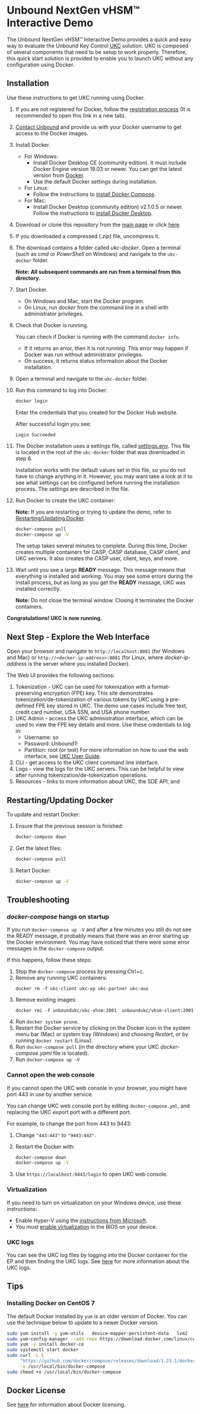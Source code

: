 # Unbound NextGen vHSM™ Interactive Demo

The Unbound NextGen vHSM™ Interactive Demo provides a quick and easy way to evaluate the Unbound Key Control [UKC](https://www.unboundtech.com/product/unbound-key-control/) solution. UKC is composed of several components that need to be setup to work properly. Therefore, this quick start solution is provided to enable you to launch UKC without any configuration using Docker.


## Installation

Use these instructions to get UKC running using Docker.

1. If you are not registered for Docker, follow the <a href="https://hub.docker.com/?overlay=onboarding" target="_blank">registration process</a> (It is recommended to open this link in a new tab).
1. [Contact Unbound](https://www.unboundtech.com/company/contact-us/) and provide us with your Docker username to get access to the Docker images.
1. Install Docker.
    - For Windows:
        - Install Docker Desktop CE (community edition). It must include Docker Engine version 19.03 or newer. You can get the latest version from [Docker](https://hub.docker.com/?overlay=onboarding).
        - Use the default Docker settings during installation.
   - For Linux:
        - Follow the instructions to [install Docker Compose](https://docs.docker.com/compose/install/).
   - For Mac:
       - Install Docker Desktop (community edition) v2.1.0.5 or newer. Follow the instructions to [install Docker Desktop](https://docs.docker.com/compose/install/).

1. Download or clone this repository from the [main page](https://github.com/unbound-tech/vhsm_demo) or click [here](https://github.com/unbound-tech/vhsm_demo/archive/master.zip).
1. If you downloaded a compressed (*.zip*) file, uncompress it.
1. The download contains a folder called *ukc-docker*. Open a terminal (such as *cmd* or *PowerShell* on Windows) and navigate to the `ukc-docker` folder.

    **Note: All subsequent commands are run from a terminal from this directory.**
1. Start Docker.
    - On Windows and Mac, start the Docker program.
    - On Linux, run *docker* from the command line in a shell with administrator privileges.
1. Check that Docker is running.

    You can check if Docker is running with the command `docker info`.
    - If it returns an error, then it is not running. This error may happen if Docker was run without administrator privileges.
    - On success, it returns status information about the Docker installation.
1. Open a terminal and navigate to the `ukc-docker` folder.
1. Run this command to log into Docker:
    ```bash
	docker login
	```
	Enter the credentials that you created for the Docker Hub website.

	After successful login you see:
    ````
    Login Succeeded
    ````

1. The Docker installation uses a settings file, called [settings.env](./settings.env). This file is located in the root of the `ukc-docker` folder that was downloaded in step 6.

    Installation works with the default values set in this file, so you do not have to change anything in it. However, you may want take a look at it to see what settings can be configured before running the installation process. The settings are described in the file.
1. Run Docker to create the UKC container:

   **Note:** If you are restarting or trying to update the demo, refer to [Restarting/Updating Docker](#update).

    ```bash
    docker-compose pull
    docker-compose up -V
    ```
    The setup takes several minutes to complete. During this time, Docker creates multiple containers for CASP, CASP database, CASP client, and UKC servers. It also creates the CASP user, client, keys, and more.

1. Wait until you see a large **READY** message. This message means that everything is installed and working. You may see some errors during the install process, but as long as you get the **READY** message, UKC was installed correctly.

    **Note:** Do not close the terminal window. Closing it terminates the Docker containers.


**Congratulations! UKC is now running.**

## Next Step - Explore the Web Interface
Open your browser and navigate to `http://localhost:8081` (for Windows and Mac) or `http://<docker-ip-address>:8081` (for Linux, where *docker-ip-address* is the server where you installed Docker).

The Web UI provides the following sections:

1. Tokenization - UKC can be used for tokenization with a format-preserving encryption (FPE) key. This site demonstrates tokenization/de-tokenization of various tokens by UKC using a pre-defined FPE key stored in UKC. The demo use cases include free text, credit card number, USA SSN, and USA phone number.
2. UKC Admin - access the UKC administration interface, which can be used to view the FPE key details and more. Use these credentials to log in:
    - Username: so
    - Password: Unbound1!
    - Partition: root (or test)
    For more information on how to use the web interface, see [UKC User Guide](https://www.unboundtech.com/docs/UKC/UKC_User_Guide/HTML/Content/Products/UKC-EKM/UKC_User_Guide/UI/A1.html).
3. CLI - get access to the UKC client command line interface.
4. Logs - view the logs for the UKC servers. This can be helpful to view after running tokenization/de-tokenization operations.
5. Resources - links to more information about UKC, the SDE API, and


<a name="update"></a>
## Restarting/Updating Docker

To update and restart Docker:

1. Ensure that the previous session is finished:
    ```bash
    docker-compose down
    ```
2. Get the latest files:
    ```bash
    docker-compose pull
    ```
3. Retart Docker:
    ```bash
    docker-compose up -V
    ```

## Troubleshooting

### *docker-compose* hangs on startup

If you run `docker-compose up -V` and after a few minutes you still do not see the READY message, it probably means that there was an error starting up the Docker environment. You may have noticed that there were some error messages in the `docker-compose` output.

If this happens, follow these steps:
1. Stop the `docker-compose` process by pressing Ctrl+c.
1. Remove any running UKC containers:
    ```
    docker rm -f ukc-client ukc-ep ukc-partner ukc-aux
    ```
1. Remove existing images:
    ```
    docker rmi -f unboundukc/ukc-vhsm:2001  unboundukc/vhsm-client:2001
    ```
1. Run `docker system prune`.
1. Restart the Docker service by clicking on the Docker icon in the system menu bar (Mac) or system tray (Windows) and choosing *Restart*, or by running `docker restart` (Linux).
1. Run `docker-compose pull` (in the directory where your UKC *docker-compose.yaml* file is located).
1. Run `docker-compose up -V`

### Cannot open the web console

If you cannot open the UKC web console in your browser, you might have port 443 in use by another service.

You can change UKC web console port by editing `docker-compose.yml`, and replacing the UKC export port with a different port.

For example, to change the port from 443 to 9443:
1. Change `"443:443"` to `"9443:443"`.
2. Restart the Docker with:

    ```bash
    docker-compose down
    docker-compose up -V
    ```
3. Use `https://localhost:9443/login` to open UKC web console.

### Virtualization

If you need to turn on virtualization on your Windows device, use these instructions:

- Enable Hyper-V using the [instructions from Microsoft](https://docs.microsoft.com/en-us/virtualization/hyper-v-on-windows/quick-start/enable-hyper-v).
- You must [enable virtualization](https://blogs.technet.microsoft.com/canitpro/2015/09/08/step-by-step-enabling-hyper-v-for-use-on-windows-10/) in the BIOS on your device.

### UKC logs
You can see the UKC log files by logging into the Docker container for the EP and then finding the UKC logs. See [here](https://www.unboundtech.com/docs/UKC/UKC_User_Guide/HTML/Content/Products/UKC-EKM/UKC_User_Guide/Logs/A1.html) for more information about the UKC logs.

## Tips

### Installing Docker on CentOS 7

The default Docker installed by `yum` is an older version of Docker. You can use the technique below to update to a newer Docker version.

```bash
sudo yum install -y yum-utils   device-mapper-persistent-data   lvm2
sudo yum-config-manager --add-repo https://download.docker.com/linux/centos/docker-ce.repo
sudo yum -y install docker-ce
sudo systemctl start docker
sudo curl -L \
     "https://github.com/docker/compose/releases/download/1.23.1/docker-compose-$(uname -s)-$(uname -m)" \
     -o /usr/local/bin/docker-compose
sudo chmod +x /usr/local/bin/docker-compose
```

## Docker License
See [here](https://docs.docker.com/docker-for-windows/opensource/) for information about Docker licensing.

